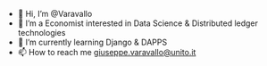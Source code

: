 - 👋 Hi, I’m @Varavallo
- 👀 I’m a Economist interested in Data Science & Distributed ledger technologies
- 🌱 I’m currently learning Django & DAPPS
- 📫 How to reach me giuseppe.varavallo@unito.it

<!---
Varavallo/Varavallo is a ✨ special ✨ repository because its `README.md` (this file) appears on your GitHub profile.
You can click the Preview link to take a look at your changes.
--->
